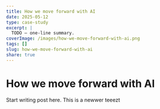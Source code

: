 ```yaml
---
title: How we move forward with AI
date: 2025-05-12
type: case-study
excerpt: |
  TODO – one-line summary.
coverImage: /images/how-we-move-forward-with-ai.png
tags: []
slug: how-we-move-forward-with-ai
share: true
---
```

# How we move forward with AI

Start writing post here. This is a newwer teeezt